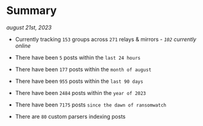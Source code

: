 
# Summary
_august 21st, 2023_

- Currently tracking `153` groups across `271` relays & mirrors - _`102` currently online_

- There have been `5` posts within the `last 24 hours`

- There have been `177` posts within the `month of august`

- There have been `955` posts within the `last 90 days`

- There have been `2484` posts within the `year of 2023`

- There have been `7175` posts `since the dawn of ransomwatch`

- There are `80` custom parsers indexing posts

